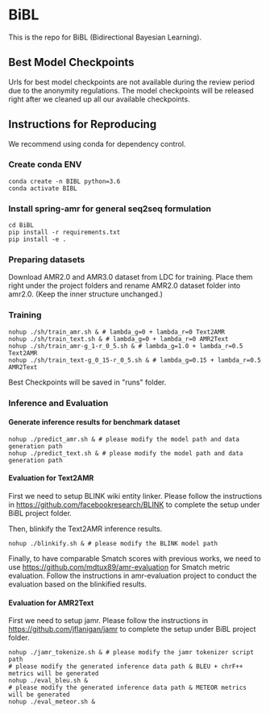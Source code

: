 # BiBL
This is the repo for BiBL (Bidirectional Bayesian Learning).

## Best Model Checkpoints

Urls for best model checkpoints are not available during the review period due to the anonymity regulations.
The model checkpoints will be released right after we cleaned up all our available checkpoints.

## Instructions for Reproducing

We recommend using conda for dependency control.

### Create conda ENV
```shell script
conda create -n BIBL python=3.6
conda activate BIBL
```

### Install spring-amr for general seq2seq formulation
```shell script
cd BiBL
pip install -r requirements.txt
pip install -e .
```

### Preparing datasets
Download AMR2.0 and AMR3.0 dataset from LDC for training.
Place them right under the project folders and rename AMR2.0 dataset folder into amr2.0. (Keep the inner structure unchanged.)

### Training
```shell script
nohup ./sh/train_amr.sh & # lambda_g=0 + lambda_r=0 Text2AMR
nohup ./sh/train_text.sh & # lambda_g=0 + lambda_r=0 AMR2Text
nohup ./sh/train_amr-g_1-r_0_5.sh & # lambda_g=1.0 + lambda_r=0.5 Text2AMR
nohup ./sh/train_text-g_0_15-r_0_5.sh & # lambda_g=0.15 + lambda_r=0.5 AMR2Text
```
Best Checkpoints will be saved in "runs" folder.

### Inference and Evaluation
#### Generate inference results for benchmark dataset
```shell script
nohup ./predict_amr.sh & # please modify the model path and data generation path
nohup ./predict_text.sh & # please modify the model path and data generation path
```
#### Evaluation for Text2AMR

First we need to setup BLINK wiki entity linker. Please follow the instructions in https://github.com/facebookresearch/BLINK to complete the setup under BiBL project folder.

Then, blinkify the Text2AMR inference results.
```shell script
nohup ./blinkify.sh & # please modify the BLINK model path
```

Finally, to have comparable Smatch scores with previous works, we need to use https://github.com/mdtux89/amr-evaluation for Smatch metric evaluation. Follow the instructions in amr-evaluation project to conduct the evaluation based on the blinkified results.

#### Evaluation for AMR2Text

First we need to setup jamr. Please follow the instructions in https://github.com/jflanigan/jamr to complete the setup under BiBL project folder.

```shell script
nohup ./jamr_tokenize.sh & # please modify the jamr tokenizer script path
# please modify the generated inference data path & BLEU + chrF++ metrics will be generated
nohup ./eval_bleu.sh &
# please modify the generated inference data path & METEOR metrics will be generated
nohup ./eval_meteor.sh &
```